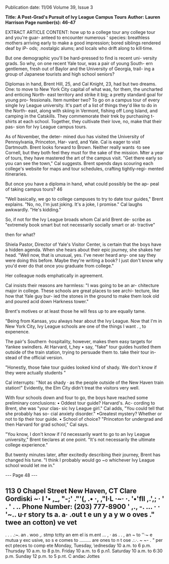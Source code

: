 Publication date: 11/06
Volume 39, Issue 3

**Title: A Post-Grad's Pursuit of Ivy League Campus Tours**
**Author: Lauren Harrison**
**Page number(s): 46-47**

EXTRACT ARTICLE CONTENT:
how up to a college tour any
college tour and you're guar-
anteed to encounter numerous
'
species: breathless mothers arriving
early to make a good impression;
bored siblings rendered deaf by iP-
ods; .nostalgic alums; and locals who
drift along to kill·time.

But one demographic you'll be
hard-pressed to find is recent uni-
versity grads. So why, on one recent
Yale tour, was a pair of young South-
ern gentlemen, fresh out of Baylor
and the University of Georgia, trail-
ing a group of Japanese tourists and
high school seniors?

Diplomas in hand, Brent Hill,
25, and Cal Knight, 23, had but two
dreams. One: to move to New York
City capital of what was, for them,
the uncharted and enticing North-
east territory and strike it big; a
pretty standard goal for young pro-
fessionals. Item number two? To go
on a campus tour of every single Ivy
League university. It's part of a list of
things they'd like to do in the North-
east, along with skiing in Vermont,
fishing off Long Island, and camping
in the Catskills. They commemorate
their trek by purchasing t-shirts at
each school. Together, they cultivate
their love, no, make that their pas-
sion for Ivy League campus tours.

As of November, the deter-
mined duo has visited the University
of Pennsylvania, Princeton, Har-
vard, and Yale. Cal is eager to visit
Dartmouth. Brent looks forward to
Brown. Neither really wants ·to see
Cornell, but they both feel they must
for the sake of the mission. Mter a
year of tours, they have mastered the
art of the campus visit. "Get there
early so you can see the town," Cal
suggests. Brent spends days scouring
each college's website for maps and
tour schedules, crafting tightly-regi-
mented itineraries.

But once you have a diploma in
hand, what could possibly be the ap-
peal of taking campus tours?
46

"Well basically, we go to college
campuses to try to date tour guides,"
Brent explains. "No, no, I'm just
joking. It's a joke, I promise." Cal
laughs awkwardly. "He's kidding."

So, if not for the Ivy League
broads whom Cal arid Brent de-
scribe as "extremely book smart but
not necessarily socially smart or at-
tractive"

then for what?

Shiela Pastor, Director of Yale's
Visitor Center, is certain that the
boys have a hidden agenda. When
she hears about their epic journey,
she shakes her head. "Well now, that
is unusual, yes. I've never heard any-
one say they were doing this before.
Maybe they're writing a book? I just
don't know why you'd ever do that
once you graduate from college."

Her colleague nods emphatically in
agreement.

Cal insists their reasons are
harmless: "I was going to be an ar-
chitecture major in college. These
schools are great places to see archi-
tecture, like how that Yale guy bur-
ied the stones in the ground to make
them look old and poured acid down
Harkness tower."

Brent's motives or at least those
he will fess up to
are equally tame.

"Being from Kansas, you always
hear about the Ivy League. Now that
I'm in New York City, Ivy League
schools are one of the things I want
.
,
to expenence.

The pair's Southern ·hospitality,
however, makes them easy targets for
Yankee swindlers. At Harvard, t_hey
•
say, "fake" tour guides hustled them
outside of the train station, trying to
persuade them to. take their tour in-
stead of the official version.

"Honestly, those fake tour guides
looked kind of shady. We don't know
if they were actually students
"

Cal interrupts: ''Not as shady ·
as the people outside of the New
Haven train station!" Evidently, the
Elm City didn't treat the visitors
very well.

With four schools down and
four to go, the boys have reached
some preliminary conclusions:
• Oddest tour guide? Harvard's. Ac-
cording to Brent, she was "your clas-
sic Ivy League girl." Cal adds, "You
could tell that she probably has so-
cial anxiety disorder."
•Greatest mystery? Whether or not
to tip their tour guide.
• School of choice? "Princeton for
undergrad and then Harvard for grad
school," Cal says.

"You know, I don't know if
I'd necessarily want to go to an Ivy
League university," Brent tieclares at
one point. "It's not necessarily the
ultimate college experience."

But twenty minutes later, after
excitedly describing their journey,
Brent has changed his tune. "I think
I probably would go ~o whichever
Ivy League school would let me in."




--- Page 48 ---

113 0 Chapel Street
New Haven, CT
Clare Gordiski
~·
I
'•
,_,
"-;'
."'(,
.•
·, ,"I·L
·~·
·.
'•'fll
,.',;
·
' .
' . ..
Phone Number:
(203) 777-8900
' ,.,
-.
...
· · '~..
u·r story ts a. a· .out
t e un y a y w o oves
." twee an cotton) ve vet
-
. . .
.:~. an . woo ,. stmp tctty an
em el is m.ent ... , ·
as
. . , an
~ to
''·~
e mutua y exc usive,
so s e comes to
......... are ones to
n
t ose
.:.·.
~
~- . " per ect pteces to comp ete
Monday, Tuesday, \\ednesday
10 a.m. to 6 p.m.
Thursday
10 a.m. to 8 p.tn.
Friday
10 a.m. to 6 p.n1.
Saturday
10 a.m. to 6:30 p.m.
Sunday
12 p.m. to 5 p.nt.
C andac Jottes